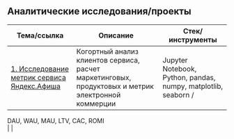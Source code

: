 ## Аналитические исследования/проекты
  
  
  
Тема/ссылка | Описание | Стек/инструменты
--- | --- | ---
[1. Исследование метрик сервиса Яндекс.Афиша](https://github.com/BogData/Data_analytics/tree/main/analysis_service_metrics_y_afisha) | Когортный анализ клиентов сервиса, расчет маркетинговых, продуктовых и метрик электронной коммерции  |  Jupyter Notebook, Python, pandas, numpy, matplotlib, seaborn /
DAU, WAU, MAU, LTV, CAC, ROMI  
  |  |    
  
